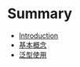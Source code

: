 # Summary

* [Introduction](README.md)
* [基本概念](ji-ben-gai-nian.md)
* [泛型使用](fan-xing-shi-yong.md)

